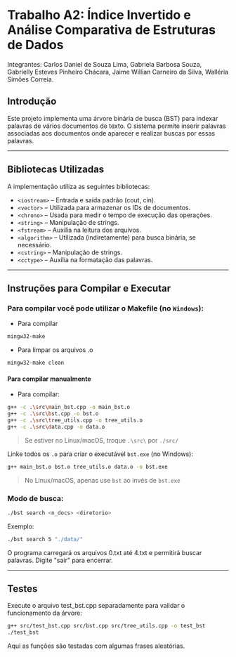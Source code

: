 # Trabalho A2: Índice Invertido e Análise Comparativa de Estruturas de Dados

Integrantes: Carlos Daniel de Souza Lima, Gabriela Barbosa Souza, Gabrielly Esteves Pinheiro Chácara, Jaime Willian Carneiro da Silva, Walléria Simões Correia.

## Introdução

Este projeto implementa uma árvore binária de busca (BST) para indexar palavras de vários documentos de texto. O sistema permite inserir palavras associadas aos documentos onde aparecer e realizar buscas por essas palavras.

---

## Bibliotecas Utilizadas

A implementação utiliza as seguintes bibliotecas:

- `<iostream>` – Entrada e saída padrão (cout, cin).
- `<vector>` – Utilizada para armazenar os IDs de documentos.
- `<chrono>` – Usada para medir o tempo de execução das operações.
- `<string>` – Manipulação de strings.
- `<fstream>` – Auxilia na leitura dos arquivos.
- `<algorithm>` – Utilizada (indiretamente) para busca binária, se necessário.
- `<cstring>` – Manipulação de strings.
- `<cctype>` – Auxília na formatação das palavras.

---

## Instruções para Compilar e Executar
### Para compilar você pode utilizar o Makefile (no `Windows`):

 - Para compilar
```bash
mingw32-make
```

- Para limpar os arquivos .o

```bash
mingw32-make clean
```

#### Para compilar manualmente
-  Para compilar:

```bash
g++ -c .\src\main_bst.cpp -o main_bst.o
g++ -c .\src\bst.cpp -o bst.o
g++ -c .\src\tree_utils.cpp -o tree_utils.o
g++ -c .\src\data.cpp -o data.o
```
> Se estiver no Linux/macOS, troque `.\src\` por `./src/`


Linke todos os `.o` para criar o executável `bst.exe` (no Windows):

```bash
g++ main_bst.o bst.o tree_utils.o data.o -o bst.exe
```

> No Linux/macOS, apenas use `bst` ao invés de `bst.exe`


### Modo de busca:

```bash
./bst search <n_docs> <diretorio>
```
Exemplo:
```bash
./bst search 5 "./data/"
```
O programa carregará os arquivos 0.txt até 4.txt e permitirá buscar palavras. Digite "sair" para encerrar.

---

## Testes

Execute o arquivo test_bst.cpp separadamente para validar o funcionamento da árvore:

```bash
g++ src/test_bst.cpp src/bst.cpp src/tree_utils.cpp -o test_bst
./test_bst
```
Aqui as funções são testadas com algumas frases aleatórias.